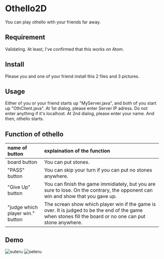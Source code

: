 # Othello2D

You can play othello with your friends far away.

## Requirement
Validating. At least, I've confirmed that this works on Atom.

## Install
Please you and one of your friend install this 2 files and 3 pictures.

## Usage
Either of you or your friend starts up "MyServer.java", and both of you start up "OthClient.java". At 1st dialog, please enter Server IP adress. Do not enter anything if it's localhost. At 2nd dialog, please enter your name. And then, othello starts.

## Function of othello
| name of button | explaination of the function |
|:-------|:-------|
| board button | You can put stones. |
| "PASS" button | You can skip your turn if you can put no stones anywhere. |
| "Give Up" button | You can finish the game immidiately, but you are sure to lose. On the contrary, the opponent can win and show that you gave up.|
| "judge which player win." button | The screan show which player win if the game is over. It is judged to be the end of the game when stones fill the board or no one can put stone anywhere.|


## Demo
![suteru](https://user-images.githubusercontent.com/29913450/59360269-c7d22a80-8d6a-11e9-8a2a-d8b5d28b7542.png)
![seteru](https://user-images.githubusercontent.com/29913450/59360272-c7d22a80-8d6a-11e9-884f-7fdd96ebb018.png)
